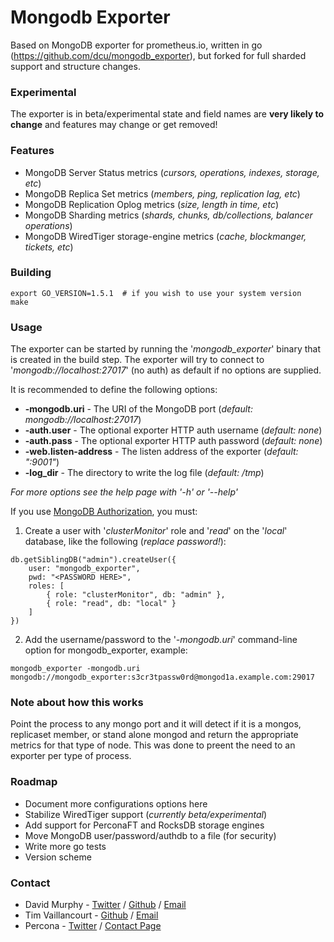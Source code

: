 # Mongodb Exporter

Based on MongoDB exporter for prometheus.io, written in go (https://github.com/dcu/mongodb_exporter), but forked for full sharded support and structure changes.

### Experimental

The exporter is in beta/experimental state and field names are **very likely to change** and features may change or get removed!

### Features

- MongoDB Server Status metrics (*cursors, operations, indexes, storage, etc*)
- MongoDB Replica Set metrics (*members, ping, replication lag, etc*)
- MongoDB Replication Oplog metrics (*size, length in time, etc*)
- MongoDB Sharding metrics (*shards, chunks, db/collections, balancer operations*)
- MongoDB WiredTiger storage-engine metrics (*cache, blockmanger, tickets, etc*)

### Building

    export GO_VERSION=1.5.1  # if you wish to use your system version
    make

### Usage

The exporter can be started by running the '*mongodb_exporter*' binary that is created in the build step. The exporter will try to connect to '*mongodb://localhost:27017*' (no auth) as default if no options are supplied.

It is recommended to define the following options:

- **-mongodb.uri** - The URI of the MongoDB port (*default: mongodb://localhost:27017*)
- **-auth.user** - The optional exporter HTTP auth username (*default: none*)
- **-auth.pass** - The optional exporter HTTP auth password (*default: none*)
- **-web.listen-address** - The listen address of the exporter (*default: ":9001"*)
- **-log_dir** - The directory to write the log file (*default: /tmp*)

*For more options see the help page with '-h' or '--help'*

If you use [MongoDB Authorization](https://docs.mongodb.org/manual/core/authorization/), you must:

1. Create a user with '*clusterMonitor*' role and '*read*' on the '*local*' database, like the following (*replace password!*):

```
db.getSiblingDB("admin").createUser({
    user: "mongodb_exporter",
    pwd: "<PASSWORD HERE>",
    roles: [
        { role: "clusterMonitor", db: "admin" },
        { role: "read", db: "local" }
    ]
})
```

2. Add the username/password to the '*-mongodb.uri*' command-line option for mongodb_exporter, example:

```
mongodb_exporter -mongodb.uri mongodb://mongodb_exporter:s3cr3tpassw0rd@mongod1a.example.com:29017
```

### Note about how this works
Point the process to any mongo port and it will detect if it is a mongos, replicaset member, or stand alone mongod and return the appropriate metrics for that type of node. This was done to preent the need to an exporter per type of process.

### Roadmap

- Document more configurations options here
- Stabilize WiredTiger support (*currently beta/experimental*)
- Add support for PerconaFT and RocksDB storage engines
- Move MongoDB user/password/authdb to a file (for security)
- Write more go tests
- Version scheme

### Contact

- David Murphy - [Twitter](https://twitter.com/dmurphy_data) / [Github](https://github.com/dbmurphy) / [Email](mailto:david.murphy@percona.com)
- Tim Vaillancourt - [Github](https://github.com/timvaillancourt) / [Email](mailto:tim.vaillancourt@percona.com)
- Percona - [Twitter](https://twitter.com/Percona) / [Contact Page](https://www.percona.com/about-percona/contact)
